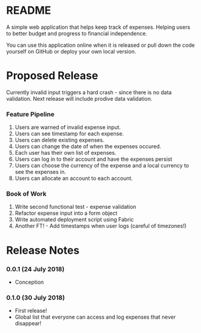 README
======

A simple web application that helps keep track of expenses. Helping users to better budget and progress to financial independence.

You can use this application online when it is released or pull down the code yourself on GitHub or deploy your own local version.

Proposed Release
================

Currently invalid input triggers a hard crash - since there is no data validation. Next release will include prodive data validation.

### Feature Pipeline
1. Users are warned of invalid expense input.
2. Users can see timestamp for each expense.
3. Users can delete existing expenses.
4. Users can change the date of when the expenses occured.
5. Each user has their own list of expenses.
6. Users can log in to their account and have the expenses persist
7. Users can choose the currency of the expense and a local currency to see the expenses in.
8. Users can allocate an account to each account.

### Book of Work
1. Write second functional test - expense validation
2. Refactor expense input into a form object
3. Write automated deployment script using Fabric
4. Another FT! - Add timestamps when user logs (careful of timezones!)

Release Notes
=============

### 0.0.1 (24 July 2018)

* Conception

### 0.1.0 (30 July 2018)

* First release!
* Global list that everyone can access and log expenses that never disappear!
